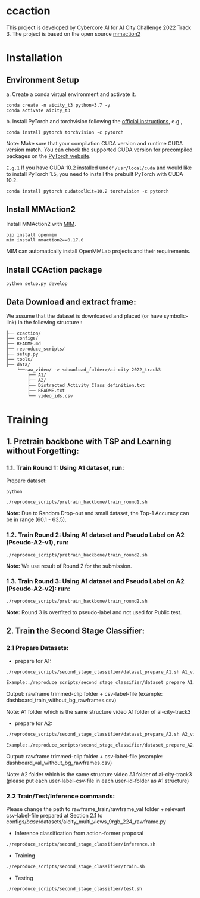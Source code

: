 # ccaction
This project is developed by Cybercore AI for AI City Challenge 2022 Track 3.
The project is based on the open source [mmaction2](https://github.com/open-mmlab/mmaction2)

# Installation
## Environment Setup
a. Create a conda virtual environment and activate it.

```shell
conda create -n aicity_t3 python=3.7 -y
conda activate aicity_t3
```

b. Install PyTorch and torchvision following the [official instructions](https://pytorch.org/), e.g.,

```shell
conda install pytorch torchvision -c pytorch
```
Note: Make sure that your compilation CUDA version and runtime CUDA version match.
You can check the supported CUDA version for precompiled packages on the [PyTorch website](https://pytorch.org/).

`E.g.1` If you have CUDA 10.2 installed under `/usr/local/cuda` and would like to install PyTorch 1.5,
you need to install the prebuilt PyTorch with CUDA 10.2.

```shell
conda install pytorch cudatoolkit=10.2 torchvision -c pytorch
```
## Install MMAction2
Install MMAction2 with [MIM](https://github.com/open-mmlab/mim).

```shell
pip install openmim
mim install mmaction2==0.17.0
```
MIM can automatically install OpenMMLab projects and their requirements.

## Install CCAction package
```shell
python setup.py develop
```

## Data Download and extract frame:
We assume that the dataset is downloaded and placed (or have symbolic-link) in the following structure :
```
├── ccaction/
├── configs/
├── README.md
├── reproduce_scripts/
├── setup.py
├── tools/
├── data/ 
    └──raw_video/ -> <download_folder>/ai-city-2022_track3
        ├── A1/
        ├── A2/
        ├── Distracted_Activity_Class_definition.txt
        ├── README.txt
        └── video_ids.csv
```
        
# Training 

## 1. Pretrain backbone with TSP and Learning without Forgetting: 

### 1.1. Train Round 1: Using A1 dataset, run:

Prepare dataset:

```
python 
```
```
./reproduce_scripts/pretrain_backbone/train_round1.sh
```
**Note:** Due to Random Drop-out and small dataset, the Top-1 Accuracy can be in range (60.1 - 63.5). 

### 1.2. Train Round 2: Using A1 dataset and Pseudo Label on A2 (Pseudo-A2-v1), run:
```
./reproduce_scripts/pretrain_backbone/train_round2.sh
```
**Note:** We use result of Round 2 for the submission.

### 1.3. Train Round 3: Using A1 dataset and Pseudo Label on A2 (Pseudo-A2-v2): run:
```
./reproduce_scripts/pretrain_backbone/train_round2.sh
```
**Note:** Round 3 is overfited to pseudo-label and not used for Public test. 

## 2. Train the Second Stage Classifier:

### 2.1 Prepare Datasets:

+ prepare for A1:
```bash
./reproduce_scripts/second_stage_classifier/dataset_prepare_A1.sh A1_video_dir trimmed_video_dir trimmed_rawframe_dir

Example:./reproduce_scripts/second_stage_classifier/dataset_prepare_A1.sh A1 /out/prepair_train_ssc_video /out/prepair_train_ssc_rawframe
```
Output: rawframe trimmed-clip folder + csv-label-file (example: dashboard_train_without_bg_rawframes.csv)

Note: A1 folder which is the same structure video A1 folder of ai-city-track3

+ prepare for A2:
```bash
./reproduce_scripts/second_stage_classifier/dataset_prepare_A2.sh A2_video_dir trimmed_video_dir trimmed_rawframe_dir

Example:./reproduce_scripts/second_stage_classifier/dataset_prepare_A2.sh A2 /out/prepair_val_ssc_video /out/prepair_val_ssc_rawframe
```
Output: rawframe trimmed-clip folder + csv-label-file (example: dashboard_val_without_bg_rawframes.csv)

Note: A2 folder which is the same structure video A1 folder of ai-city-track3 (please put each user-label-csv-file in each user-id-folder as A1 structure)
### 2.2 Train/Test/Inference commands:
Please change the path to rawframe_train/rawframe_val folder + relevant csv-label-file prepared at Section 2.1 to configs/_base_/datasets/aicity_multi_views_9rgb_224_rawframe.py

+ Inference classification from action-former proposal
```bash
./reproduce_scripts/second_stage_classifier/inference.sh
```
+ Training
```bash
./reproduce_scripts/second_stage_classifier/train.sh
```
+ Testing
```bash
./reproduce_scripts/second_stage_classifier/test.sh
```